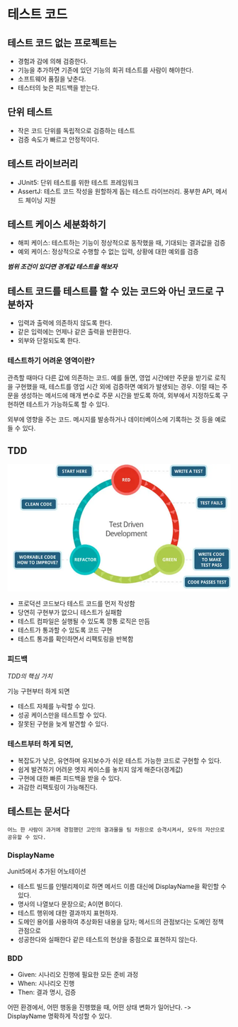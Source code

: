 # 테스트 코드

## 테스트 코드 없는 프로젝트는

 - 경험과 감에 의해 검증한다.
 - 기능을 추가하면 기존에 있던 기능의 회귀 테스트를 사람이 해야한다.
 - 소프트웨어 품질을 낮춘다.
 - 테스터의 늦은 피드백을 받는다.

## 단위 테스트

 - 작은 코드 단위를 독립적으로 검증하는 테스트
 - 검증 속도가 빠르고 안정적이다.

## 테스트 라이브러리

- JUnit5: 단위 테스트를 위한 테스트 프레임워크
- AssertJ: 테스트 코드 작성을 원할하게 돕는 테스트 라이브러리. 풍부한 API, 메서드 체이닝 지원

## 테스트 케이스 세분화하기

 - 해피 케이스: 테스트하는 기능이 정상적으로 동작했을 때, 기대되는 결과값을 검증
 - 예외 케이스: 정상적으로 수행할 수 없는 입력, 상황에 대한 예외를 검증

___범위 조건이 있다면 경계값 테스트을 해보자___

## 테스트 코드를 테스트를 할 수 있는 코드와 아닌 코드로 구분하자

- 입력과 출력에 의존하지 않도록 한다.
- 같은 입력에는 언제나 같은 출력을 반환한다.
- 외부와 단절되도록 한다.

### 테스트하기 어려운 영역이란?

관측할 때마다 다른 값에 의존하는 코드. 예를 들면, 영업 시간에만 주문을 받기로 로직을 구현했을 때, 테스트를 영업 시간 외에 검증하면 예외가 발생되는 경우. 이럴 때는 주문을 생성하는 메서드에 매개 변수로 주문 시간을 받도록 하여, 외부에서 지정하도록 구현하면 테스트가 가능하도록 할 수 있다.
<br>

외부에 영향을 주는 코드. 메시지를 발송하거나 데이터베이스에 기록하는 것 등을 예로 들 수 있다.

## TDD

![](./images/tdd.jpg)

- 프로덕션 코드보다 테스트 코드를 먼저 작성함
- 당연히 구현부가 없으니 테스트가 실패함
- 테스트 컴파일은 실행될 수 있도록 깡통 로직은 만듬
- 테스트가 통과할 수 있도록 코드 구현
- 테스트 통과를 확인하면서 리팩토링을 반복함

### 피드백

_TDD의 핵심 가치_

기능 구현부터 하게 되면

- 테스트 자체를 누락할 수 있다.
- 성공 케이스만을 테스트할 수 있다.
- 잘못된 구현을 늦게 발견할 수 있다.

### 테스트부터 하게 되면,

- 복잡도가 낮은, 유연하며 유지보수가 쉬운 테스트 가능한 코드로 구현할 수 있다.
- 쉽게 발견하기 어려운 엣지 케이스를 놓치지 않게 해준다(경계값)
- 구현에 대한 빠른 피드백을 받을 수 있다.
- 과감한 리팩토링이 가능해진다.

## 테스트는 문서다

`어느 한 사람이 과거에 경험했던 고민의 결과물을 팀 차원으로 승격시켜서, 모두의 자산으로 공유할 수 있다.`

### DisplayName

Junit5에서 추가된 어노테이션

- 테스트 빌드를 인텔리제이로 하면 메서드 이름 대신에 DisplayName을 확인할 수 있다.
- 명사의 나열보다 문장으로; A이면 B이다.
- 테스트 행위에 대한 결과까지 표현하자.
- 도메인 용어를 사용하여 추상화된 내용을 담자; 메서드의 관점보다는 도메인 정책 관점으로
- 성공한다와 실패한다 같은 테스트의 현상을 중점으로 표현하지 않는다.

### BDD

- Given: 시나리오 진행에 필요한 모든 준비 과정
- When: 시나리오 진행
- Then: 결과 명시, 검증

어떤 환경에서, 어떤 행동을 진행했을 때, 어떤 상태 변화가 일어난다. -> DisplayName 명확하게 작성할 수 있다.


